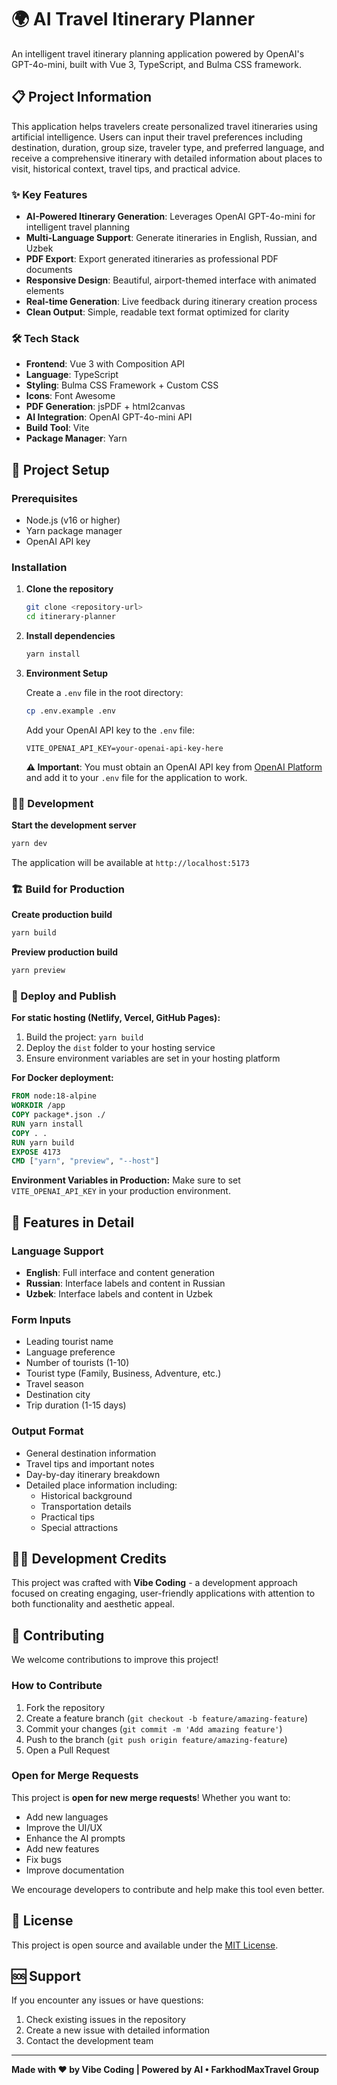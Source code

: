 # 🌍 AI Travel Itinerary Planner

An intelligent travel itinerary planning application powered by OpenAI's GPT-4o-mini, built with Vue 3, TypeScript, and Bulma CSS framework.

## 📋 Project Information

This application helps travelers create personalized travel itineraries using artificial intelligence. Users can input their travel preferences including destination, duration, group size, traveler type, and preferred language, and receive a comprehensive itinerary with detailed information about places to visit, historical context, travel tips, and practical advice.

### ✨ Key Features

- **AI-Powered Itinerary Generation**: Leverages OpenAI GPT-4o-mini for intelligent travel planning
- **Multi-Language Support**: Generate itineraries in English, Russian, and Uzbek
- **PDF Export**: Export generated itineraries as professional PDF documents
- **Responsive Design**: Beautiful, airport-themed interface with animated elements
- **Real-time Generation**: Live feedback during itinerary creation process
- **Clean Output**: Simple, readable text format optimized for clarity

### 🛠 Tech Stack

- **Frontend**: Vue 3 with Composition API
- **Language**: TypeScript
- **Styling**: Bulma CSS Framework + Custom CSS
- **Icons**: Font Awesome
- **PDF Generation**: jsPDF + html2canvas
- **AI Integration**: OpenAI GPT-4o-mini API
- **Build Tool**: Vite
- **Package Manager**: Yarn

## 🚀 Project Setup

### Prerequisites

- Node.js (v16 or higher)
- Yarn package manager
- OpenAI API key

### Installation

1. **Clone the repository**
   ```bash
   git clone <repository-url>
   cd itinerary-planner
   ```

2. **Install dependencies**
   ```bash
   yarn install
   ```

3. **Environment Setup**
   
   Create a `.env` file in the root directory:
   ```bash
   cp .env.example .env
   ```
   
   Add your OpenAI API key to the `.env` file:
   ```
   VITE_OPENAI_API_KEY=your-openai-api-key-here
   ```
   
   **⚠️ Important**: You must obtain an OpenAI API key from [OpenAI Platform](https://platform.openai.com/api-keys) and add it to your `.env` file for the application to work.

### 🏃‍♂️ Development

**Start the development server**
```bash
yarn dev
```

The application will be available at `http://localhost:5173`

### 🏗 Build for Production

**Create production build**
```bash
yarn build
```

**Preview production build**
```bash
yarn preview
```

### 🚀 Deploy and Publish

**For static hosting (Netlify, Vercel, GitHub Pages):**
1. Build the project: `yarn build`
2. Deploy the `dist` folder to your hosting service
3. Ensure environment variables are set in your hosting platform

**For Docker deployment:**
```dockerfile
FROM node:18-alpine
WORKDIR /app
COPY package*.json ./
RUN yarn install
COPY . .
RUN yarn build
EXPOSE 4173
CMD ["yarn", "preview", "--host"]
```

**Environment Variables in Production:**
Make sure to set `VITE_OPENAI_API_KEY` in your production environment.

## 🎨 Features in Detail

### Language Support
- **English**: Full interface and content generation
- **Russian**: Interface labels and content in Russian
- **Uzbek**: Interface labels and content in Uzbek

### Form Inputs
- Leading tourist name
- Language preference
- Number of tourists (1-10)
- Tourist type (Family, Business, Adventure, etc.)
- Travel season
- Destination city
- Trip duration (1-15 days)

### Output Format
- General destination information
- Travel tips and important notes
- Day-by-day itinerary breakdown
- Detailed place information including:
  - Historical background
  - Transportation details
  - Practical tips
  - Special attractions

## 👨‍💻 Development Credits

This project was crafted with **Vibe Coding** - a development approach focused on creating engaging, user-friendly applications with attention to both functionality and aesthetic appeal.

## 🤝 Contributing

We welcome contributions to improve this project! 

### How to Contribute
1. Fork the repository
2. Create a feature branch (`git checkout -b feature/amazing-feature`)
3. Commit your changes (`git commit -m 'Add amazing feature'`)
4. Push to the branch (`git push origin feature/amazing-feature`)
5. Open a Pull Request

### Open for Merge Requests
This project is **open for new merge requests**! Whether you want to:
- Add new languages
- Improve the UI/UX
- Enhance the AI prompts
- Add new features
- Fix bugs
- Improve documentation

We encourage developers to contribute and help make this tool even better.

## 📄 License

This project is open source and available under the [MIT License](LICENSE).

## 🆘 Support

If you encounter any issues or have questions:
1. Check existing issues in the repository
2. Create a new issue with detailed information
3. Contact the development team

---

**Made with ❤️ by Vibe Coding | Powered by AI • FarkhodMaxTravel Group**